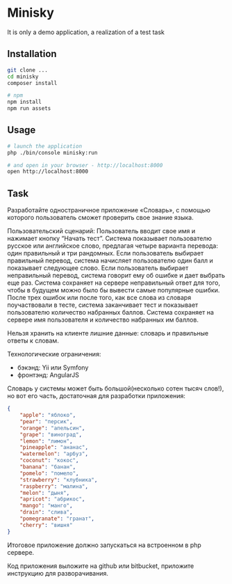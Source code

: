 #  Minisky

It is only a demo application, a realization of a test task

## Installation

```bash
git clone ...
cd minisky
composer install

# npm
npm install
npm run assets
```

## Usage

```bash
# launch the application
php ./bin/console minisky:run

# and open in your browser - http://localhost:8000
open http://localhost:8000
```

## Task

Разработайте одностраничное приложение «Словарь», с помощью которого пользователь сможет проверить свое знание языка.

Пользовательский сценарий:
Пользователь вводит свое имя и нажимает кнопку “Начать тест”.
Система показывает пользователю русское или английское слово, предлагая четыре варианта перевода: один правильный и три рандомных. 
Если пользователь выбирает правильный перевод, система начисляет пользователю один балл и показывает следующее слово.
Если пользователь выбирает неправильный перевод, система говорит ему об ошибке и дает выбрать еще раз. Система сохраняет на сервере неправильный ответ для того, чтобы в будущем можно было бы вывести самые популярные ошибки.
После трех ошибок или после того, как все слова из словаря поучаствовали в тесте, система заканчивает тест и показывает пользователю количество набранных баллов.
Система сохраняет на сервере имя пользователя и количество набранных им баллов.

Нельзя хранить на клиенте лишние данные: словарь и правильные ответы к словам.

Технологические ограничения:

* бэкэнд: Yii или Symfony
* фронтэнд: AngularJS

Словарь у системы может быть большой(несколько сотен тысяч слов!), но вот его часть, достаточная для разработки приложения:

```json
{
    "apple": "яблоко",
    "pear": "персик",
    "orange": "апельсин",
    "grape": "виноград",
    "lemon": "лимон",
    "pineapple": "ананас",
    "watermelon": "арбуз",
    "coconut": "кокос",
    "banana": "банан",
    "pomelo": "помело",
    "strawberry": "клубника",
    "raspberry": "малина",
    "melon": "дыня",
    "apricot": "абрикос",
    "mango": "манго",
    "drain": "слива",
    "pomegranate": "гранат",
    "cherry": "вишня"
}
```

Итоговое приложение должно запускаться на встроенном в php сервере.

Код приложения выложите на github или bitbucket, приложите инструкцию для разворачивания.

